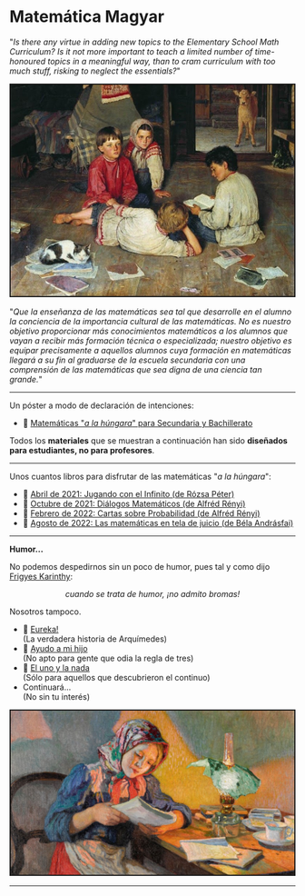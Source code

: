 # Matemática Magyar<br/>

"_Is there any virtue in adding new topics to the Elementary School Math Curriculum? Is it not more important to teach a limited number of time-honoured topics in a meaningful way, than to cram curriculum with too much stuff, risking to neglect the essentials?_"

<p align="center">
 <img src="divulgacion.jpg" width="500"  class="center"  border="2">
</p>

"_Que la enseñanza de las matemáticas sea tal que desarrolle en el alumno la conciencia de la importancia cultural de las matemáticas. No es nuestro objetivo proporcionar más conocimientos matemáticos a los alumnos que vayan a recibir más formación técnica o especializada; nuestro objetivo es equipar precisamente a aquellos alumnos cuya formación en matemáticas llegará a su fin al graduarse de la escuela secundaria con una comprensión de las matemáticas que sea digna de una ciencia tan grande._"
<hr size="16px" color="black" />

Un póster a modo de declaración de intenciones:
-  📎 [Matemáticas "_a la húngara_" para Secundaria y Bachillerato](poster.pdf)<br/>

Todos los **materiales** que se muestran a continuación han sido **diseñados para estudiantes, no para profesores**.

<hr size="16px" color="black" />

Unos cuantos libros para disfrutar de las matemáticas "_a la húngara_":

- 📓 [Abril de 2021: Jugando con el Infinito (de Rózsa Péter)](jugando_con_el_infinito.md)<br/>
- 📓 [Octubre de 2021: Diálogos Matemáticos (de Alfréd Rényi)](dialogos_matematicos.md)<br/>
- 📓 [Febrero de 2022: Cartas sobre Probabilidad (de Alfréd Rényi)](cartas_sobre_probabilidad.md)<br/>
- 📓 [Agosto de 2022: Las matemáticas en tela de juicio (de Béla Andrásfai)](matematicas_en_tela_de_juicio.md)<br/>

<hr size="16px" color="black" />

**Humor...**

No podemos despedirnos sin un poco de humor, pues tal y como dijo [Frigyes Karinthy](https://es.wikipedia.org/wiki/Frigyes_Karinthy):
<p>
<center>
<em>cuando se trata de humor, ¡no admito bromas!</em>
</center>
</p>

Nosotros tampoco.

- 📎 [Eureka!](eureka.pdf)<br/>(La verdadera historia de Arquímedes)
- 📎 [Ayudo a mi hijo](ayudo_a_mi_hijo.pdf)<br/>(No apto para gente que odia la regla de tres)
- 📎 [El uno y la nada](el_uno_y_la_nada.pdf)<br/>(Sólo para aquellos que descubrieron el continuo)
- Continuará...<br/> (No sin tu interés)

<p align="center">
 <img src="continuara.jpg" width="500"  class="center"  border="2">
</p>


<hr size="16px" color="black" />
